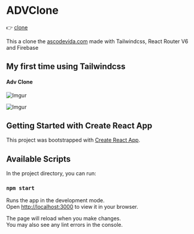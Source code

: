# ADVClone

👉️ [clone](https://clone-asco-de-vida.vercel.app/)

This a clone the [ascodevida.com](https://www.ascodevida.com) made with Tailwindcss, React Router V6 and Firebase

## My first time using Tailwindcss

#### Adv Clone

![Imgur](https://i.imgur.com/rNEfamD.png?1 "ADVClone")

![Imgur](https://i.imgur.com/3AqQ4qI.png "ADVClone")

## Getting Started with Create React App

This project was bootstrapped with [Create React App](https://github.com/facebook/create-react-app).

## Available Scripts

In the project directory, you can run:

### `npm start`

Runs the app in the development mode.\
Open [http://localhost:3000](http://localhost:3000) to view it in your browser.

The page will reload when you make changes.\
You may also see any lint errors in the console.
